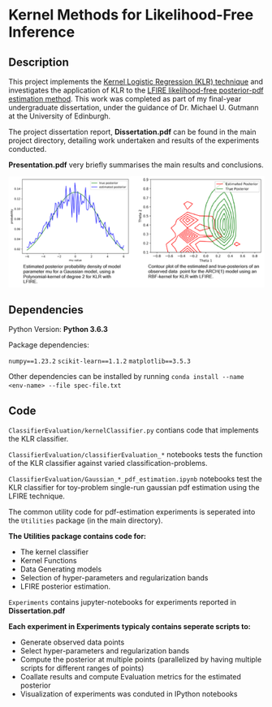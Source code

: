 # Kernel Methods for Likelihood-Free Inference

## Description 
This project implements the [Kernel Logistic Regression (KLR) technique](https://hastie.su.domains/Papers/jcgs02_c.pdf) and investigates the application of KLR to the [LFIRE likelihood-free posterior-pdf estimation method](https://arxiv.org/pdf/1611.10242.pdf). This work was completed as part of my final-year undergraduate dissertation, under the guidance of Dr. Michael U. Gutmann at the University of Edinburgh.

The project dissertation report, **Dissertation.pdf** can be found in the main project directory, detailing work undertaken and results of the experiments conducted.

**Presentation.pdf** very briefly summarises the main results and conclusions.

<img src="combined posteriors.png">

## Dependencies ##
Python Version: **Python 3.6.3**

Package dependencies:

```numpy==1.23.2```
```scikit-learn==1.1.2```
```matplotlib==3.5.3```

Other dependencies can be installed by running ```conda install --name <env-name> --file spec-file.txt```

## Code ##
```ClassifierEvaluation/kernelClassifier.py``` contians code that implements the KLR classifier.

```ClassifierEvaluation/classifierEvaluation_*``` notebooks tests the function of the KLR classifier against varied classification-problems. 

```ClassifierEvaluation/Gaussian_*_pdf_estimation.ipynb``` notebooks test the KLR classifier for toy-problem single-run gaussian pdf estimation using the LFIRE technique.

The common utility code for pdf-estimation experiments is seperated into the ```Utilities``` package (in the main directory).

**The Utilities package contains code for:**

* The kernel classifier
*  Kernel Functions
*  Data Generating models
*  Selection of hyper-parameters and regularization bands
*  LFIRE posterior estimation.

```Experiments``` contains jupyter-notebooks for experiments reported in **Dissertation.pdf**

**Each experiment in Experiments typicaly contains seperate scripts to:**

* Generate observed data points
* Select hyper-parameters and regularization bands
* Compute the posterior at multiple points (parallelized by having multiple scripts for different ranges of points)
* Coallate results and compute Evaluation metrics for the estimated posterior
* Visualization of experiments was conduted in IPython notebooks
